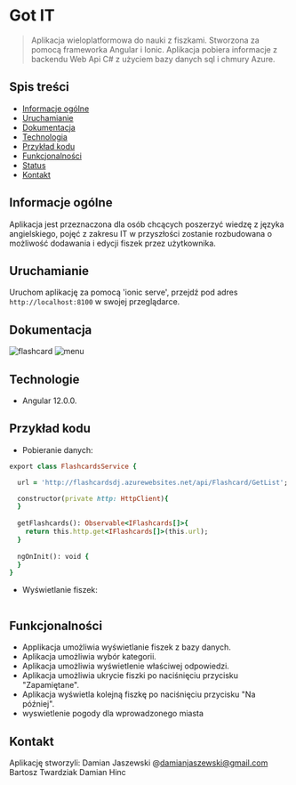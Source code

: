 # Got IT
> Aplikacja wieloplatformowa do nauki z fiszkami. Stworzona za pomocą frameworka Angular i Ionic. Aplikacja pobiera informacje z backendu Web Api C# z użyciem bazy danych sql i chmury Azure. 
## Spis treści
* [Informacje ogólne](#Informacje-ogólne)
* [Uruchamianie](#uruchamianie)
* [Dokumentacja](#dokumentacja)
* [Technologia](#Technologie)
* [Przykład kodu](#przykład-kodu)
* [Funkcjonalności](#Funkcjonalności)
* [Status](#status)
* [Kontakt](#kontakt)
## Informacje ogólne
Aplikacja jest przeznaczona dla osób chcących poszerzyć wiedzę z języka angielskiego, pojęć z zakresu IT w przyszłości zostanie rozbudowana o możliwość dodawania i edycji fiszek przez użytkownika.
## Uruchamianie
Uruchom aplikację za pomocą 'ionic serve', przejdź pod adres `http://localhost:8100` w swojej przeglądarce.
## Dokumentacja
![flashcard](./img/flashCard.png)
![menu](./img/menu.png)
## Technologie
* Angular 12.0.0.
## Przykład kodu
* Pobieranie danych:
```ruby
export class FlashcardsService {

  url = 'http://flashcardsdj.azurewebsites.net/api/Flashcard/GetList';

  constructor(private http: HttpClient){
  }
  
  getFlashcards(): Observable<IFlashcards[]>{
    return this.http.get<IFlashcards[]>(this.url);
  }
  
  ngOnInit(): void {
  }
}
```
* Wyświetlanie fiszek:
```ruby

```
## Funkcjonalności
* Applikacja umożliwia wyświetlanie fiszek z bazy danych.
* Aplikacja umożliwia wybór kategorii.
* Aplikacja umożliwia wyświetlenie właściwej odpowiedzi.
* Aplikacja umożliwia ukrycie fiszki po naciśnięciu przycisku "Zapamiętane".
* Aplikacja wyświetla kolejną fiszkę po naciśnięciu przycisku "Na później".
* wyswietlenie pogody dla wprowadzonego miasta
## Kontakt
Aplikację stworzyli:
Damian Jaszewski @damianjaszewski@gmail.com
Bartosz Twardziak
Damian Hinc
